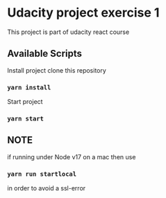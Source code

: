 # Udacity project exercise 1 

This project is part of udacity react course

## Available Scripts

Install project 
clone this repository 
### `yarn install`

Start project 
### `yarn start`

## NOTE
if running under Node v17 on a mac then use
### `yarn run startlocal`

in order to avoid a ssl-error